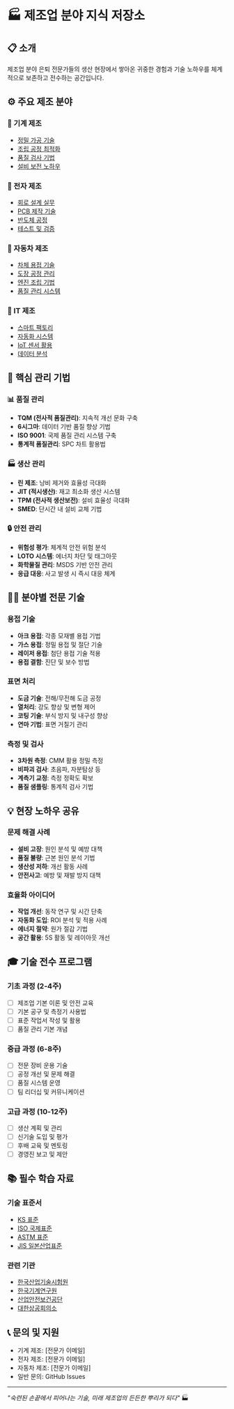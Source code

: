 # 🏭 제조업 분야 지식 저장소

## 📋 소개
제조업 분야 은퇴 전문가들의 생산 현장에서 쌓아온 귀중한 경험과 기술 노하우를 체계적으로 보존하고 전수하는 공간입니다.

## ⚙️ 주요 제조 분야

### 🔧 기계 제조
- [정밀 가공 기술](./mechanical/machining/)
- [조립 공정 최적화](./mechanical/assembly/)
- [품질 검사 기법](./mechanical/quality/)
- [설비 보전 노하우](./mechanical/maintenance/)

### 🔌 전자 제조
- [회로 설계 실무](./electronics/circuit-design/)
- [PCB 제작 기술](./electronics/pcb/)
- [반도체 공정](./electronics/semiconductor/)
- [테스트 및 검증](./electronics/testing/)

### 🚗 자동차 제조
- [차체 용접 기술](./automotive/welding/)
- [도장 공정 관리](./automotive/painting/)
- [엔진 조립 기법](./automotive/engine/)
- [품질 관리 시스템](./automotive/qms/)

### 📱 IT 제조
- [스마트 팩토리](./it-manufacturing/smart-factory/)
- [자동화 시스템](./it-manufacturing/automation/)
- [IoT 센서 활용](./it-manufacturing/iot/)
- [데이터 분석](./it-manufacturing/analytics/)

## 🎯 핵심 관리 기법

### 📊 품질 관리
- **TQM (전사적 품질관리)**: 지속적 개선 문화 구축
- **6시그마**: 데이터 기반 품질 향상 기법
- **ISO 9001**: 국제 품질 관리 시스템 구축
- **통계적 품질관리**: SPC 차트 활용법

### 🏭 생산 관리
- **린 제조**: 낭비 제거와 효율성 극대화
- **JIT (적시생산)**: 재고 최소화 생산 시스템
- **TPM (전사적 생산보전)**: 설비 효율성 극대화
- **SMED**: 단시간 내 설비 교체 기법

### 🔒 안전 관리
- **위험성 평가**: 체계적 안전 위험 분석
- **LOTO 시스템**: 에너지 차단 및 태그아웃
- **화학물질 관리**: MSDS 기반 안전 관리
- **응급 대응**: 사고 발생 시 즉시 대응 체계

## 👨‍🏭 분야별 전문 기술

### 용접 기술
- **아크 용접**: 각종 모재별 용접 기법
- **가스 용접**: 정밀 용접 및 절단 기술
- **레이저 용접**: 첨단 용접 기술 적용
- **용접 결함**: 진단 및 보수 방법

### 표면 처리
- **도금 기술**: 전해/무전해 도금 공정
- **열처리**: 강도 향상 및 변형 제어
- **코팅 기술**: 부식 방지 및 내구성 향상
- **연마 기법**: 표면 거칠기 관리

### 측정 및 검사
- **3차원 측정**: CMM 활용 정밀 측정
- **비파괴 검사**: 초음파, 자분탐상 등
- **계측기 교정**: 측정 정확도 확보
- **품질 샘플링**: 통계적 검사 기법

## 💡 현장 노하우 공유

### 문제 해결 사례
- **설비 고장**: 원인 분석 및 예방 대책
- **품질 불량**: 근본 원인 분석 기법
- **생산성 저하**: 개선 활동 사례
- **안전사고**: 예방 및 재발 방지 대책

### 효율화 아이디어
- **작업 개선**: 동작 연구 및 시간 단축
- **자동화 도입**: ROI 분석 및 적용 사례
- **에너지 절약**: 원가 절감 기법
- **공간 활용**: 5S 활동 및 레이아웃 개선

## 🎓 기술 전수 프로그램

### 기초 과정 (2-4주)
- [ ] 제조업 기본 이론 및 안전 교육
- [ ] 기본 공구 및 측정기 사용법
- [ ] 표준 작업서 작성 및 활용
- [ ] 품질 관리 기본 개념

### 중급 과정 (6-8주)
- [ ] 전문 장비 운용 기술
- [ ] 공정 개선 및 문제 해결
- [ ] 품질 시스템 운영
- [ ] 팀 리더십 및 커뮤니케이션

### 고급 과정 (10-12주)
- [ ] 생산 계획 및 관리
- [ ] 신기술 도입 및 평가
- [ ] 후배 교육 및 멘토링
- [ ] 경영진 보고 및 제안

## 📚 필수 학습 자료

### 기술 표준서
- [KS 표준](https://standard.go.kr/)
- [ISO 국제표준](https://www.iso.org/)
- [ASTM 표준](https://www.astm.org/)
- [JIS 일본산업표준](https://www.jisc.go.jp/)

### 관련 기관
- [한국산업기술시험원](https://www.ktl.re.kr/)
- [한국기계연구원](https://www.kimm.re.kr/)
- [산업안전보건공단](https://www.kosha.or.kr/)
- [대한상공회의소](https://www.korcham.net/)

## 📞 문의 및 지원
- 기계 제조: [전문가 이메일]
- 전자 제조: [전문가 이메일]
- 자동차 제조: [전문가 이메일]
- 일반 문의: GitHub Issues

---
*"숙련된 손끝에서 피어나는 기술, 미래 제조업의 든든한 뿌리가 되다"* 🏭
